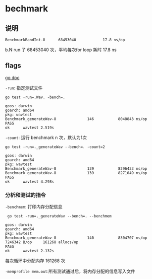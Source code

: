 # bechmark

## 说明

```
BenchmarkRandInt-8   	68453040	        17.8 ns/op
```

b.N run 了 68453040 次，平均每次for loop 耗时 17.8 ns



## flags 

[go doc](https://golang.org/cmd/go/#hdr-Testing_flags)

`-run`: 指定测试文件 

`go test -run=.Wav. -bench=. `

```
goos: darwin
goarch: amd64
pkg: wavtest
Benchmark_generateWav-8              146           8048843 ns/op
PASS
ok      wavtest 2.519s

```



`-count`: 运行 benchmark n 次，默认为1次

```
go test -run=._generateWav --bench=. -count=2
```

```
goos: darwin
goarch: amd64
pkg: wavtest
Benchmark_generateWav-8              139           8296433 ns/op
Benchmark_generateWav-8              139           8271049 ns/op
PASS
ok      wavtest 4.298s
```



### 分析和测试的指令

`-benchmem`: 打印内存分配信息

```
 go test -run=._generateWav --bench=. --benchmem
```

```
goos: darwin
goarch: amd64
pkg: wavtest
Benchmark_generateWav-8              140           8304707 ns/op         7246342 B/op     161268 allocs/op
PASS
ok      wavtest 2.132s
```

每次循环中分配内存 161268 次

`-memprofile mem.out`:所有测试通过后，将内存分配的信息写入文件